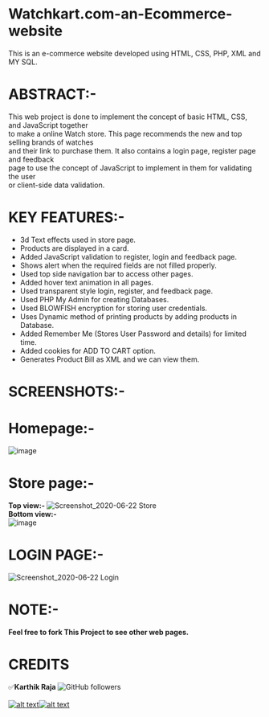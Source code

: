 # Watchkart.com-an-Ecommerce-website
This is an e-commerce website developed using HTML, CSS, PHP, XML and MY SQL.

[1.1]: https://img.icons8.com/ios-filled/25/000000/instagram-new.png
[1.2]: https://img.icons8.com/metro/26/000000/twitter.png
[1]: https://www.instagram.com/mr.anonymous_official
[11]: https://twitter.com/MrAnonymousofcl

# ABSTRACT:-
This web project is done to implement the concept of basic HTML, CSS, and JavaScript together <br/>
to make a online Watch store. This page recommends the new and top selling brands of watches</br>
and their link to purchase them. It also contains a login page, register page and feedback <br/> 
page to use the concept of JavaScript to implement in them for validating the user <br/> 
or client-side data validation. <br/>

# KEY FEATURES:-
* 3d Text effects used in store page. 
* Products are displayed in a card. 
* Added JavaScript validation to register, login and feedback page. 
* Shows alert when the required fields are not filled properly. 
* Used top side navigation bar to access other pages. 
* Added  hover text animation in all pages.
* Used transparent style login, register, and feedback  page. 
* Used PHP My Admin for creating Databases. 
* Used BLOWFISH encryption for storing user credentials. 
* Uses Dynamic method of printing products by adding products in Database. 
* Added Remember Me (Stores User Password and details) for limited time. 
* Added cookies for ADD TO CART option. 
* Generates Product Bill as XML and we can view them. 

# SCREENSHOTS:-

# Homepage:-
![image](https://user-images.githubusercontent.com/64122408/85280305-7f813880-b4a5-11ea-93b5-ff3a4dc3e31c.png)
<br/>

# Store page:-
**Top view:-**
![Screenshot_2020-06-22 Store](https://user-images.githubusercontent.com/64122408/85280782-70e75100-b4a6-11ea-9696-2d6acdce5340.png)
<br/>
**Bottom view:-**
<br/>
![image](https://user-images.githubusercontent.com/64122408/85280977-d9cec900-b4a6-11ea-89fc-f8a2e1d01603.png)
<br/>

# LOGIN PAGE:-
![Screenshot_2020-06-22 Login](https://user-images.githubusercontent.com/64122408/85281348-73967600-b4a7-11ea-8331-1bae71e3cf1e.jpg)
<br/>

# NOTE:-
**Feel free to fork This Project to see other web pages.**<br/>

# CREDITS  
:white_check_mark:**Karthik Raja**
![GitHub followers](https://img.shields.io/github/followers/mr-anonymous-official?label=mr-anonymous-official&style=social) <br/>
<br/>
[![alt text][1.1]][1][![alt text][1.2]][11] <br/>
